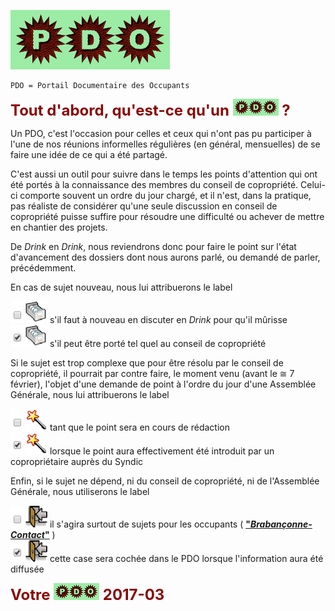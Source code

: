 ![](PDO.png) 

	PDO = Portail Documentaire des Occupants

<b><font size="5" color="#8A0808">Tout d'abord, qu'est-ce qu'un <img src="PDO_small.png"> ?</font></b>

Un PDO, c'est l'occasion pour celles et ceux qui n'ont pas pu participer à l'une de nos réunions informelles régulières (en général, mensuelles) de se faire une idée de ce qui a été partagé.

C'est aussi un outil pour suivre dans le temps les points d'attention qui ont été portés à la connaissance des membres du conseil de copropriété. Celui-ci comporte souvent un ordre du jour chargé, et il n'est, dans la pratique, pas réaliste de considérer qu'une seule discussion en conseil de copropriété puisse suffire pour résoudre une difficulté ou achever de mettre en chantier des projets.

De *Drink* en *Drink*, nous reviendrons donc pour faire le point sur l'état d'avancement des dossiers dont nous aurons parlé, ou demandé de parler, précédemment.

En cas de sujet nouveau, nous lui attribuerons le label

![](vide.png) ![](newPDOfile.png) s'il faut à nouveau en discuter en *Drink* pour qu'il mûrisse  
![](plein.png) ![](newPDOfile.png) s'il peut être porté tel quel au conseil de copropriété

Si le sujet est trop complexe que pour être résolu par le conseil de copropriété, il pourrait par contre faire, le moment venu (avant le &cong; 7 février), l'objet d'une demande de point à l'ordre du jour d'une Assemblée Générale, nous lui attribuerons le label

![](vide.png) ![](itemAG.png) tant que le point sera en cours de rédaction  
![](plein.png) ![](itemAG.png) lorsque le point aura effectivement été introduit par un copropriétaire auprès du Syndic

Enfin, si le sujet ne dépend, ni du conseil de copropriété, ni de l'Assemblée Générale, nous utiliserons le label

![](vide.png) ![](ForUs.png) il s'agira surtout de sujets pour les occupants ( [**"*Brabançonne-Contact*"**](http://brabanconne-contact.site123.me/) )  
![](plein.png) ![](ForUs.png) cette case sera cochée dans le PDO lorsque l'information aura été diffusée

<b><font size="5" color="#8A0808">Votre <img src="PDO_small.png"> 2017-03</font></b>




